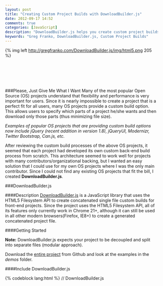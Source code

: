 ```yaml
---
layout: post
title: "Creating Custom Project Builds with DownloadBuilder.js"
date: 2012-09-17 14:52
comments: true
categories: [JavaScript]
description: "DownloadBuilder.js helps you create custom project builds for your open source projects"
keywords: "Greg Franko, DownloadBuilder.js, Custom Project Builds" 
---
```


{% img left http://gregfranko.com/DownloadBuilder.js/img/html5.png 205 %}
<br /><br /><br /><br /><br /><br />

###Please, Just Give Me What I Want
Many of the most popular Open Source (OS) projects understand that flexibility and performance is very important for users.  Since it is nearly impossible to create a project that is a perfect fit for all users, many OS projects provide a custom build option.  This allows users to specify which parts of a project he/she wants and then download only those parts (thus minimizing file size).

_Examples of popular OS projects that are providing custom build options now include jQuery (recent addition in version 1.8), jQueryUI, Modernizr, Twitter Bootstrap, Can.js, etc._

After reviewing the custom build processes of the above OS projects, it seemed that each project had developed its own custom back-end build process from scratch.  This architecture seemed to work well for projects with many contributors/organizational backing, but I wanted an easy solution that I could use for my own OS projects where I was the only main contributor.  Since I could not find any existing OS projects that fit the bill, I created **DownloadBuilder.js**.

###DownloadBuilder.js

####Description
[DownloadBuilder.js](http://gregfranko.com/DownloadBuilder.js/) is a JavaScript library that uses the HTML5 Filesystem API to create concatenated single file custom builds for front-end projects.  Since the project uses the HTML5 Filesystem API, all of its features only currently work in Chrome 21+, although it can still be used in all other modern browsers(Firefox, IE8+) to create a generated concatenated project file.

<!-- more -->

####Getting Started

**Note:** DownloadBuilder.js expects your project to be decoupled and split into separate files (modular approach).

Download the [entire project](https://github.com/gfranko/DownloadBuilder.js/zipball/master) from Github and look at the examples in the *demos* folder.

####Include DownloadBuilder.js

{% codeblock lang:html %}
    // DownloadBuilder.js
    <script src="DownloadBuilder.js" />
{% endcodeblock %}

#####HTML
Create one checkbox for each file in your project that you want to allow users to download. Each checkbox value should be the full file path. 

**Note:** You can use Github or local relative file paths. This example uses Github to download your project files.

{% codeblock lang:html %}
    // A checkbox with the correct Github filepath of testfile.js
    <label class="checkbox"><input checked="checked" type="checkbox" value="src/javascripts/testfile.js">Test File</label>
{% endcodeblock %}

#####JavaScript
Using a library (eg. jQuery) or regular JavaScript, create a new DownloadBuilder object instance with custom options when the DOM is ready.

**Note:** You do not need to use a library, such as jQuery. I am using it here for convenience. Also, all options are optional and more documentation about all of the options can be found in the documentation.

{% codeblock lang:js %}
    //Executes your code when the DOM is ready.  Acts the same as $(document).ready().
    $(function() {

        // All options passed to the DownloadBuilder object constructor are optional
        // This example is a sample Github setup
        var builder = new DownloadBuilder({ "location": "github", "author": "gfranko", "repo": "jquery.selectboxit.js", "branch": "dev" });

    });
{% endcodeblock %}

Next, create an event handler for when you want to create your custom built file, call the `buildURL()` method to construct a file url (if supported), and then create custom logic once your custom built file has been created (the file is passed into the buildURL callback function).

**Note:** More documentation about the buildURL method and other methods can be found in the documentation.

{% codeblock lang:js %}
    // Whenever an element with an id of javascript-generate is clicked, the buildURL() method is called
    $("#javascript-generate").on("click", function() {

        // Pass in all of the checkboxes that should be used to download files, the desired name of the file to be created,
        // the type of file to be created, and a callback function
        builder.buildURL($("#javascript-downloads input[type='checkbox']:checked"), "example.js", "javascript", function(data) {

            // An object is passed to the callback function which contains a file url
            // (if the current browser supports the HTML5 Filesystem API), file content (the text of the file),
            // the name of the file that was created, and the type of file that was created.

            // Put any custom logic here

        });

    });
{% endcodeblock %}

Below is the full **DownloadBuilder.js** example:

{% codeblock lang:js %}
    //Executes your code when the DOM is ready.  Acts the same as $(document).ready().
    $(function() {

        // All options passed to the DownloadBuilder object constructor are optional
        // This example is a sample Github setup
        var builder = new DownloadBuilder({ "location": "github", "author": "gfranko", "repo": "jquery.selectboxit.js", "branch": "dev" });

        // Whenever an element with an id of javascript-generate is clicked, the buildURL() method is called
        $("#javascript-generate").on("click", function() {

            // Pass in all of the checkboxes that should be used to download files, the desired name of the file to be created,
            // the type of file to be created, and a callback function
            builder.buildURL($("#javascript-downloads input[type='checkbox']:checked"), "example.js", "javascript", function(data) {

                // An object is passed to the callback function which contains a file url
                // (if the current browser supports the HTML5 Filesystem API), file content (the text of the file),
                // the name of the file that was created, and the type of file that was created.

                // Put any custom logic here

            });

        });

    });
{% endcodeblock %}

###Summary

[DownloadBuilder.js](https://github.com/gfranko/DownloadBuilder.js) is a great fit for small OS projects that are only worried about creating a single file custom build.  If there is a feature that you would like to see added to DownloadBuilder.js, feel free to create an issue or fork the project the project on Github.  Happy custom building!





